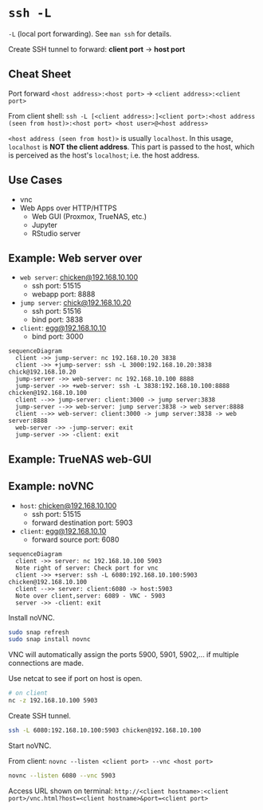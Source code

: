 # `ssh -L`

`-L` (local port forwarding).
See `man ssh` for details.

Create SSH tunnel to forward: **client port** -> **host port**

## Cheat Sheet

Port forward `<host address>:<host port>` -> `<client address>:<client port>`

From client shell: `ssh -L [<client address>:]<client port>:<host address (seen from host)>:<host port> <host user>@<host address>`

`<host address (seen from host)>` is usually `localhost`.
In this usage, `localhost` is **NOT the client address**.
This part is passed to the host, which is perceived as the host's `localhost`; i.e. the host address.

## Use Cases

- vnc
- Web Apps over HTTP/HTTPS
  - Web GUI (Proxmox, TrueNAS, etc.)
  - Jupyter
  - RStudio server

## Example: Web server over 

- `web server`: chicken@192.168.10.100
  - ssh port: 51515
  - webapp port: 8888
- `jump server`: chick@192.168.10.20
  - ssh port: 51516
  - bind port: 3838
- `client`: egg@192.168.10.10
  - bind port: 3000

```mermaid
sequenceDiagram
  client ->> jump-server: nc 192.168.10.20 3838
  client ->> +jump-server: ssh -L 3000:192.168.10.20:3838 chick@192.168.10.20
  jump-server ->> web-server: nc 192.168.10.100 8888
  jump-server ->> +web-server: ssh -L 3838:192.168.10.100:8888 chicken@192.168.10.100
  client -->> jump-server: client:3000 -> jump server:3838
  jump-server -->> web-server: jump server:3838 -> web server:8888
  client -->> web-server: client:3000 -> jump server:3838 -> web server:8888
  web-server ->> -jump-server: exit
  jump-server ->> -client: exit
```



## Example: TrueNAS web-GUI

## Example: noVNC

- `host`: chicken@192.168.10.100
  - ssh port: 51515
  - forward destination port: 5903 
- `client`: egg@192.168.10.10
  - forward source port: 6080

```mermaid
sequenceDiagram
  client ->> server: nc 192.168.10.100 5903
  Note right of server: Check port for vnc
  client ->> +server: ssh -L 6080:192.168.10.100:5903 chicken@192.168.10.100
  client -->> server: client:6080 -> host:5903
  Note over client,server: 6089 - VNC - 5903
  server ->> -client: exit
```

Install noVNC.

```bash
sudo snap refresh
sudo snap install novnc
```

VNC will automatically assign the ports 5900, 5901, 5902,... if multiple connections are made.

Use netcat to see if port on host is open.

```bash
# on client
nc -z 192.168.10.100 5903
```

Create SSH tunnel.

```bash
ssh -L 6080:192.168.10.100:5903 chicken@192.168.10.100
```

Start noVNC.

From client: `novnc --listen <client port> --vnc <host port>`

```bash
novnc --listen 6080 --vnc 5903
```

Access URL shown on terminal: `http://<client hostname>:<client port>/vnc.html?host=<client hostname>&port=<client port>`
